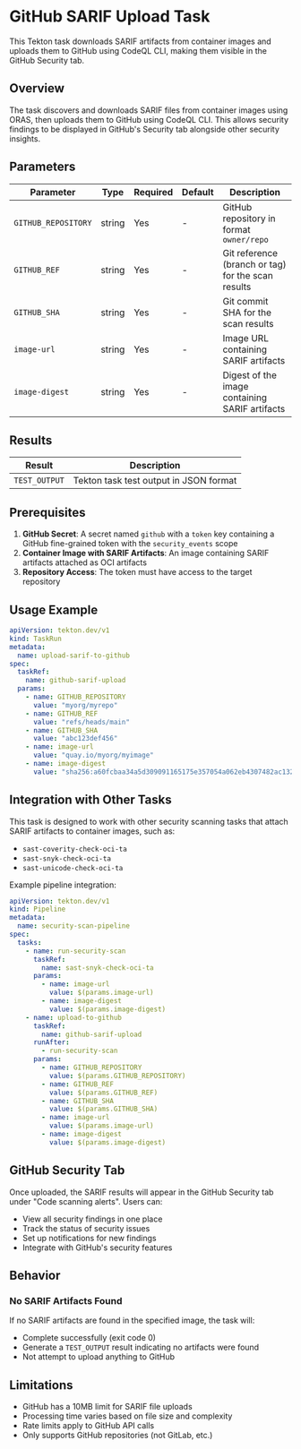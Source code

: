 # GitHub SARIF Upload Task

This Tekton task downloads SARIF artifacts from container images and uploads them to GitHub using CodeQL CLI, making them visible in the GitHub Security tab.

## Overview

The task discovers and downloads SARIF files from container images using ORAS, then uploads them to GitHub using CodeQL CLI. This allows security findings to be displayed in GitHub's Security tab alongside other security insights.

## Parameters

| Parameter | Type | Required | Default | Description |
|-----------|------|----------|---------|-------------|
| `GITHUB_REPOSITORY` | string | Yes | - | GitHub repository in format `owner/repo` |
| `GITHUB_REF` | string | Yes | - | Git reference (branch or tag) for the scan results |
| `GITHUB_SHA` | string | Yes | - | Git commit SHA for the scan results |
| `image-url` | string | Yes | - | Image URL containing SARIF artifacts |
| `image-digest` | string | Yes | - | Digest of the image containing SARIF artifacts |

## Results

| Result | Description |
|--------|-------------|
| `TEST_OUTPUT` | Tekton task test output in JSON format |

## Prerequisites

1. **GitHub Secret**: A secret named `github` with a `token` key containing a GitHub fine-grained token with the `security_events` scope
2. **Container Image with SARIF Artifacts**: An image containing SARIF artifacts attached as OCI artifacts
3. **Repository Access**: The token must have access to the target repository


## Usage Example

```yaml
apiVersion: tekton.dev/v1
kind: TaskRun
metadata:
  name: upload-sarif-to-github
spec:
  taskRef:
    name: github-sarif-upload
  params:
    - name: GITHUB_REPOSITORY
      value: "myorg/myrepo"
    - name: GITHUB_REF
      value: "refs/heads/main"
    - name: GITHUB_SHA
      value: "abc123def456"
    - name: image-url
      value: "quay.io/myorg/myimage"
    - name: image-digest
      value: "sha256:a60fcbaa34a5d309091165175e357054a062eb4307482ac132e5e39371136371"
```

## Integration with Other Tasks

This task is designed to work with other security scanning tasks that attach SARIF artifacts to container images, such as:

- `sast-coverity-check-oci-ta`
- `sast-snyk-check-oci-ta`
- `sast-unicode-check-oci-ta`

Example pipeline integration:

```yaml
apiVersion: tekton.dev/v1
kind: Pipeline
metadata:
  name: security-scan-pipeline
spec:
  tasks:
    - name: run-security-scan
      taskRef:
        name: sast-snyk-check-oci-ta
      params:
        - name: image-url
          value: $(params.image-url)
        - name: image-digest
          value: $(params.image-digest)
    - name: upload-to-github
      taskRef:
        name: github-sarif-upload
      runAfter:
        - run-security-scan
      params:
        - name: GITHUB_REPOSITORY
          value: $(params.GITHUB_REPOSITORY)
        - name: GITHUB_REF
          value: $(params.GITHUB_REF)
        - name: GITHUB_SHA
          value: $(params.GITHUB_SHA)
        - name: image-url
          value: $(params.image-url)
        - name: image-digest
          value: $(params.image-digest)
```

## GitHub Security Tab

Once uploaded, the SARIF results will appear in the GitHub Security tab under "Code scanning alerts". Users can:

- View all security findings in one place
- Track the status of security issues
- Set up notifications for new findings
- Integrate with GitHub's security features

## Behavior

### No SARIF Artifacts Found
If no SARIF artifacts are found in the specified image, the task will:
- Complete successfully (exit code 0)
- Generate a `TEST_OUTPUT` result indicating no artifacts were found
- Not attempt to upload anything to GitHub

## Limitations

- GitHub has a 10MB limit for SARIF file uploads
- Processing time varies based on file size and complexity
- Rate limits apply to GitHub API calls
- Only supports GitHub repositories (not GitLab, etc.)
